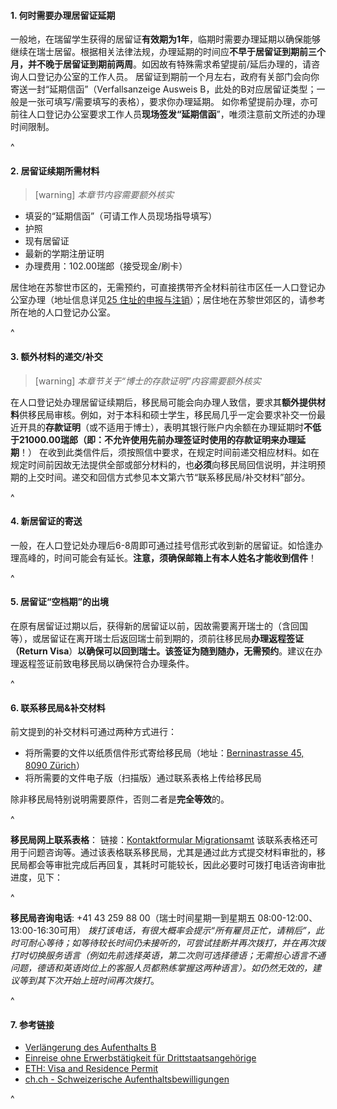 #### **1.  何时需要办理居留证延期**

一般地，在瑞留学生获得的居留证**有效期为1年**，临期时需要办理延期以确保能够继续在瑞士居留。根据相关法律法规，办理延期的时间应**不早于居留证到期前三个月，并不晚于居留证到期前两周**。如因故有特殊需求希望提前/延后办理的，请咨询人口登记办公室的工作人员。
居留证到期前一个月左右，政府有关部门会向你寄送一封“延期信函”（Verfallsanzeige Ausweis B，此处的B对应居留证类型；一般是一张可填写/需要填写的表格），要求你办理延期。
如你希望提前办理，亦可前往人口登记办公室要求工作人员**现场签发“延期信函**”，唯须注意前文所述的办理时间限制。

^

#### **2.  居留证续期所需材料**

> [warning] *本章节内容需要额外核实*

* 填妥的“延期信函”（可请工作人员现场指导填写）
* 护照
* 现有居留证
* 最新的学期注册证明
* 办理费用：102.00瑞郎（接受现金/刷卡）

居住地在苏黎世市区的，无需预约，可直接携带齐全材料前往市区任一人口登记办公室办理（地址信息详见[25 住址的申报与注销](25住址的申报与注销.md)）；居住地在苏黎世郊区的，请参考所在地的人口登记办公室。

^

#### **3.  额外材料的递交/补交**

> [warning] *本章节关于“博士的存款证明”内容需要额外核实*

在人口登记处办理居留证续期后，移民局可能会向办理人致信，要求其**额外提供材料**供移民局审核。例如，对于本科和硕士学生，移民局几乎一定会要求补交一份最近开具的**存款证明**（或不适用于博士），表明其银行账户内余额在办理延期时**不低于21000.00瑞郎（即：不允许使用先前办理签证时使用的存款证明来办理延期**！）
在收到此类信件后，须按照信中要求，在规定时间前递交相应材料。如在规定时间前因故无法提供全部或部分材料的，也**必须**向移民局回信说明，并注明预期的上交时间。递交和回信方式参见本文第六节“联系移民局/补交材料”部分。

^

#### **4.  新居留证的寄送**

一般，在人口登记处办理后6-8周即可通过挂号信形式收到新的居留证。如恰逢办理高峰的，时间可能会有延长。**注意，须确保邮箱上有本人姓名才能收到信件**！

^

#### **5.  居留证“空档期”的出境**

在原有居留证过期以后，获得新的居留证以前，因故需要离开瑞士的（含回国等），或居留证在离开瑞士后返回瑞士前到期的，须前往移民局**办理返程签证（Return Visa**）**以确保可以回到瑞士。该签证为随到随办，无需预约**。建议在办理返程签证前致电移民局以确保符合办理条件。

^

#### **6. 联系移民局&补交材料**

前文提到的补交材料可通过两种方式进行：

* 将所需要的文件以纸质信件形式寄给移民局（地址：[Berninastrasse 45, 8090 Zürich](https://goo.gl/maps/CDzxUoomjsara83c7)）
* 将所需要的文件电子版（扫描版）通过联系表格上传给移民局

除非移民局特别说明需要原件，否则二者是**完全等效**的。

^

**移民局网上联系表格**：
链接：[Kontaktformular Migrationsamt](https://www.zh.ch/de/migration-integration/kontaktformularmigrationsamt.html)
该联系表格还可用于问题咨询等。通过该表格联系移民局，尤其是通过此方式提交材料审批的，移民局都会等审批完成后再回复，其耗时可能较长，因此必要时可拨打电话咨询审批进度，见下：

^

**移民局咨询电话**: +41 43 259 88 00（瑞士时间星期一到星期五 08:00-12:00、13:00-16:30可用）
*拨打该电话，有很大概率会提示“所有雇员正忙，请稍后”，此时可耐心等待；如等待较长时间仍未接听的，可尝试挂断并再次拨打，并在再次拨打时切换服务语言（例如先前选择英语，第二次则可选择德语；无需担心语言不通问题，德语和英语岗位上的客服人员都熟练掌握这两种语言）。如仍然无效的，建议等到其下次开始上班时间再次拨打*。

^

#### **7. 参考链接**

* [Verlängerung des Aufenthalts B](https://www.stadt-zuerich.ch/prd/de/index/bevoelkerungsamt/umziehenmelden/internationale-kundschaft/verlaengerung_des_aufenthals_b.html)
* [Einreise ohne Erwerbstätigkeit für Drittstaatsangehörige](https://www.zh.ch/de/migration-integration/einreise/einreise-ohne-erwerbstaetigkeit-fuer-drittstaatsangehoerige.html)
* [ETH: Visa and Residence Permit](https://ethz.ch/content/dam/ethz/main/continuing-education/Merkblaetter/Factsheet_Visum_en.pdf)
* [ch.ch - Schweizerische Aufenthaltsbewilligungen](https://www.ch.ch/de/ausweise-und-dokumente/aufenthaltsbewilligungen/#)

^
